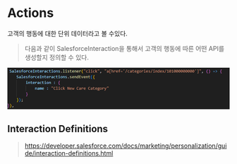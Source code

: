 # Actions 
고객의 행동에 대한 단위 데이터라고 볼 수있다.
>다음과 같이 SalesforceInteraction을 통해서 고객의 행동에 따른 어떤 API를 생성할지 정의할 수 있다.

![alt text](image.png)


## Interaction Definitions
>https://developer.salesforce.com/docs/marketing/personalization/guide/interaction-definitions.html



